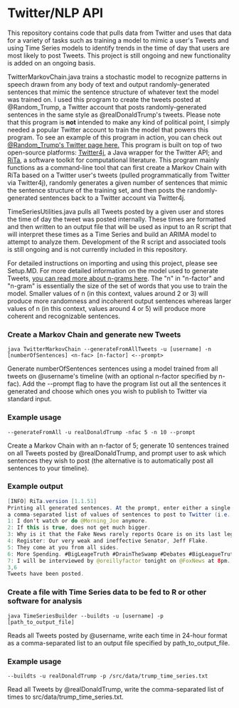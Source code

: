 # Twitter/NLP API

This repository contains code that pulls data from Twitter and uses that data for a variety of tasks such as training a model to mimic a user's Tweets and using Time Series models to identify trends in the time of day that users are most likely to post Tweets. This project is still ongoing and new functionality is added on an ongoing basis.

TwitterMarkovChain.java trains a stochastic model to recognize patterns in speech drawn from any body of text and output randomly-generated sentences that mimic the sentence structure of whatever text the model was trained on. I used this program to create the tweets posted at @Random_Trump, a Twitter account that posts randomly-generated sentences in the same style as @realDonaldTrump's tweets. Please note that this program is <b>not</b> intended to make any kind of political point, I simply needed a popular Twitter account to train the model that powers this program. To see an example of this program in action, you can check out <a href="https://twitter.com/Random_Trump">@Random_Trump's Twitter page here.</a> This program is built on top of two open-source platforms: <a href="http://twitter4j.org/en/index.html">Twitter4j</a>, a Java wrapper for the Twitter API; and <a href="https://rednoise.org/rita/">RiTa</a>, a software toolkit for computational literature. This program mainly functions as a command-line tool that can first create a Markov Chain with RiTa based on a Twitter user's tweets (pulled programmatically from Twitter via Twitter4j), randomly generates a given number of sentences that mimic the sentence structure of the training set, and then posts the randomly-generated sentences back to a Twitter account via Twitter4j. 

TimeSeriesUtilities.java pulls all Tweets posted by a given user and stores the time of day the tweet was posted internally. These times are formatted and then written to an output file that will be used as input to an R script that will interpret these times as a Time Series and build an ARIMA model to attempt to analyze them. Development of the R script and associated tools is still ongoing and is not currently included in this repository.

For detailed instructions on importing and using this project, please see Setup.MD. For more detailed information on the model used to generate Tweets, <a href="http://text-analytics101.rxnlp.com/2014/11/what-are-n-grams.html">you can read more about n-grams here</a>. The "n" in "n-factor" and "n-gram" is essentially the size of the set of words that you use to train the model. Smaller values of n (in this context, values around 2 or 3) will produce more randomness and incoherent output sentences whereas larger values of n (in this context, values around 4 or 5) will produce more coherent and recognizable sentences. 

### Create a Markov Chain and generate new Tweets

`java TwitterMarkovChain --generateFromAllTweets -u [username] -n [numberOfSentences] <n-fac> [n-factor] <--prompt>`

Generate numberOfSentences sentences using a model trained from all tweets on @username's timeline (with an optional n-factor specified by n-fac). Add the --prompt flag to have the program list out all the sentences it generated and choose which ones you wish to publish to Twitter via standard input.

### Example usage

`--generateFromAll -u realDonaldTrump -nfac 5 -n 10 --prompt`

Create a Markov Chain with an n-factor of 5; generate 10 sentences trained on all Tweets posted by @realDonaldTrump, and prompt user to ask which sentences they wish to post (the alternative is to automatically post all sentences to your timeline).

### Example output
```Java
[INFO] RiTa.version [1.1.51]
Printing all generated sentences. At the prompt, enter either a single value OR
a comma-separated list of values of sentences to post to Twitter (i.e. '1' or '2,3,6'), or '0' to quit.
1: I don't watch or do @Morning_Joe anymore.
2: If this is true, does not get much bigger.
3: Why is it that the Fake News rarely reports Ocare is on its last legs and that insurance companies are fleeing for their lives?
4: Register: Our very weak and ineffective Senator, Jeff Flake.
5: They come at you from all sides.
6: More Spending. #BigLeageTruth #DrainTheSwamp #Debates #BigLeagueTruth. @HillaryClinton's tax hikes will CRUSH our economy.
7: I will be interviewed by @oreillyfactor tonight on @FoxNews at 8pm.
3,6
Tweets have been posted.
```

### Create a file with Time Series data to be fed to R or other software for analysis

`java TimeSeriesBuilder --buildts -u [username] -p [path_to_output_file]`

Reads all Tweets posted by @username, write each time in 24-hour format as a comma-separated list to an output file specified by path_to_output_file. 

### Example usage

`--buildts -u realDonaldTrump -p /src/data/trump_time_series.txt`

Read all Tweets by @realDonaldTrump, write the comma-separated list of times to src/data/trump_time_series.txt.
